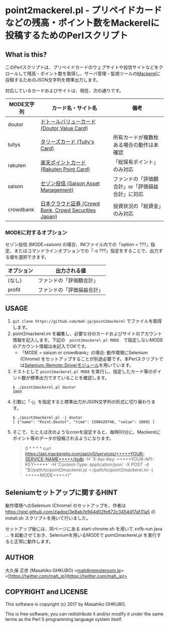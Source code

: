 # point2mackerel.pl - プリペイドカードなどの残高・ポイント数をMackerelに投稿するためのPerlスクリプト

## What is this?

このPerlスクリプトは、プリペイドカードのウェブサイトや投信サイトなどをクロールして残高・ポイント数を取得し、サーバ管理・監視ツールの[Mackerel](https://mackerel.io/ja/)に投稿するためのJSON文字列を標準出力します。

対応しているカードおよびサイトは、現在、次の通りです。

|MODE文字列|カード名・サイト名|備考|
|----|----|----|
|doutor|[ドトールバリューカード (Doutor Value Card)](http://doutor.jp/)||
|tullys|[タリーズカード (Tully's Card)](https://www.tullys.co.jp/cpn/tullyscard/)|所有カードが複数枚ある場合の動作は未確認|
|rakuten|[楽天ポイントカード (Rakuten Point Card)](https://pointcard.rakuten.co.jp/)|「総保有ポイント」のみ対応|
|saison|[セゾン投信 (Saison Asset Management)](https://www.saison-am.co.jp/)|ファンドの「評価額合計」or「評価損益合計」に対応|
|crowdbank|[日本クラウド証券 (Crowd Bank, Crowd Securities Japan)](https://crowdbank.jp/)|投資状況の「総資金」のみ対応|

### MODEに対するオプション

セゾン投信 (MODE=saison) の場合、INIファイル内での「option = ???」指定、またはコマンドラインオプションでの「-o ???」指定をすることで、出力する値を選択できます。

|オプション|出力される値|
|----|----|
|(なし)|ファンドの「評価額合計」|
|profit|ファンドの「評価損益合計」|

## USAGE

1. ``git clone https://github.com/mah-jp/point2mackerel`` でファイルを取得します。
2. point2mackerel.ini を編集し、必要な分のカードおよびサイトのアカウント情報を記入します。下記の　``point2mackerel.pl MODE``　で指定しないMODEのアカウント情報は未記入でOKです。
	- 「MODE = saison or crowdbank」の場合: 動作環境にSelenium (Chrome) をセットアップすることが別途必要です。本Perlスクリプトでは[Selenium::Remote::Driverモジュール](http://search.cpan.org/~gempesaw/Selenium-Remote-Driver/lib/Selenium/Remote/Driver.pm)を用いています。
3. テストとして ``point2mackerel.pl MODE`` を実行し、指定したカード等のポイント数が標準出力できていることを確認します。
	```
	$ ./point2mackerel.pl doutor
	1869
	```
4. 引数に「-j」を指定すると標準出力がJSON文字列の形式に切り替わります。
	```
	$ ./point2mackerel.pl -j doutor
	[ {"name": "Point.Doutor", "time": 1508429746, "value": 1869} ]
	```
5. そこで、たとえば次のようなcronを設定すると、毎時00分に、Mackerelにポイント等のデータが投稿されるようになります。
	> 0 * * * * curl https://api.mackerelio.com/api/v0/services/+++++YOUR-SERVICE-NAME+++++/tsdb -H 'X-Api-Key: +++++YOUR-API-KEY+++++' -H 'Content-Type: application/json' -X POST -d "$(/path/to/point2mackerel.pl -i /path/to/point2mackerel.ini -j +++++MODE+++++)"

## Seleniumセットアップに関するHINT

動作環境へのSelenium (Chrome) のセットアップを、作者は https://gist.github.com/ziadoz/3e8ab7e944d02fe872c3454d17af31a5 の install.sh スクリプトを用いて行いました。

セットアップ後には、同ページにある start-chrome.sh を用いて xvfb-run java ... を起動させておき、Seleniumを用いるMODEで point2mackerel.pl を実行すると正常に動作します。

## AUTHOR

大久保 正彦 (Masahiko OHKUBO) <[mah@remoteroom.jp](mailto:mah@remoteroom.jp)> <[https://twitter.com/mah_jp](https://twitter.com/mah_jp)>

## COPYRIGHT and LICENSE

This software is copyright (c) 2017 by Masahiko OHKUBO.

This is free software; you can redistribute it and/or modify it under the same terms as the Perl 5 programming language system itself.
